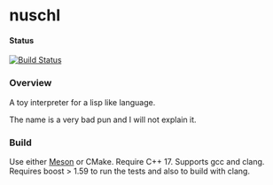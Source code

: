 # nuschl

#### Status

[![Build Status](https://travis-ci.org/behlec/nuschl.svg?branch=develop)](https://travis-ci.org/behlec/nuschl)

### Overview

A toy interpreter for a lisp like language.

The name is a very bad pun and I will not explain it.



### Build

Use either [Meson](http://mesonbuild.com) or CMake.
Require C++ 17. Supports gcc and clang. Requires boost > 1.59 to run the tests and also to build with clang.
